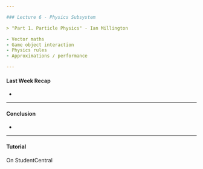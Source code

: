 ```yaml
---

### Lecture 6 - Physics Subsystem

> "Part 1. Particle Physics" - Ian Millington

- Vector maths
- Game object interaction
- Physics rules
- Approximations / performance

---
```


#### Last Week Recap

- 




---

#### Conclusion

- 

---

#### Tutorial

On StudentCentral